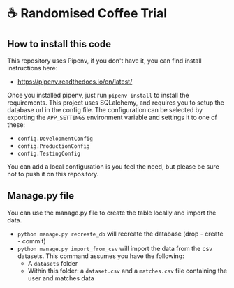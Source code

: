 # ☕ Randomised Coffee Trial
## How to install this code

This repository uses Pipenv, if you don't have it, you can find install instructions here:
 - https://pipenv.readthedocs.io/en/latest/

Once you installed pipenv, just run `pipenv install` to install the requirements.
This project uses SQLalchemy, and requires you to setup the database url in the config file.
The configuration can be selected by exporting the `APP_SETTINGS` environment variable and settings it to one of these:
 - `config.DevelopmentConfig`
 - `config.ProductionConfig`
 - `config.TestingConfig`

You can add a local configuration is you feel the need, but please be sure not to push it on this repository.

## Manage.py file
You can use the manage.py file to create the table locally and import the data.
 - `python manage.py recreate_db` will recreate the database (drop - create - commit)
 - `python manage.py import_from_csv` will import the data from the csv datasets. This command assumes you have the following:
    - A `datasets` folder
    - Within this folder: a `dataset.csv` and a `matches.csv` file containing the user and matches data

